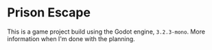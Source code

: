 # Prison Escape
This is a game project build using the Godot engine, `3.2.3-mono`.
More information when I'm done with the planning.
